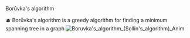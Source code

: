 Borůvka's algorithm

🫐 Borůvka's algorithm is a greedy algorithm for finding a minimum spanning tree in a graph
![Boruvka's_algorithm_(Sollin's_algorithm)_Anim](https://github.com/user-attachments/assets/24bc64f7-24f3-4184-a038-390ff8707135)
